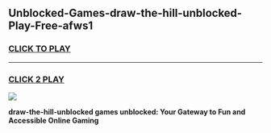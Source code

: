 
## Unblocked-Games-draw-the-hill-unblocked-Play-Free-afws1
<h3>
<a href="https://premium76.site?title=draw-the-hill-unblocked&ref=20M">CLICK TO PLAY</a></h3>
<hr>

<h3>
<a href="https://premium76.site?title=draw-the-hill-unblocked&ref=20M">CLICK 2 PLAY</a>
  
</h3>

<a href="https://premium76.site?title=draw-the-hill-unblocked&ref=19M"><img src="https://clearcache.store/games.png"></a>


**draw-the-hill-unblocked games unblocked: Your Gateway to Fun and Accessible Online Gaming**
